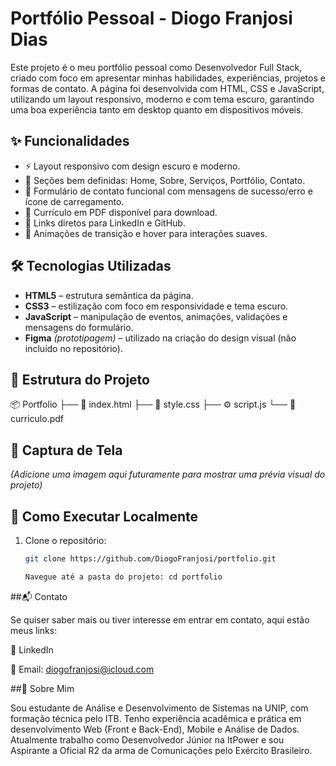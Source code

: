 # Portfólio Pessoal - Diogo Franjosi Dias

Este projeto é o meu portfólio pessoal como Desenvolvedor Full Stack, criado com foco em apresentar minhas habilidades, experiências, projetos e formas de contato. A página foi desenvolvida com HTML, CSS e JavaScript, utilizando um layout responsivo, moderno e com tema escuro, garantindo uma boa experiência tanto em desktop quanto em dispositivos móveis.

## ✨ Funcionalidades

- ⚡ Layout responsivo com design escuro e moderno.
- 📂 Seções bem definidas: Home, Sobre, Serviços, Portfólio, Contato.
- 📧 Formulário de contato funcional com mensagens de sucesso/erro e ícone de carregamento.
- 📎 Currículo em PDF disponível para download.
- 🔗 Links diretos para LinkedIn e GitHub.
- 🎨 Animações de transição e hover para interações suaves.

## 🛠️ Tecnologias Utilizadas

- **HTML5** – estrutura semântica da página.
- **CSS3** – estilização com foco em responsividade e tema escuro.
- **JavaScript** – manipulação de eventos, animações, validações e mensagens do formulário.
- **Figma** *(prototipagem)* – utilizado na criação do design visual (não incluído no repositório).

## 📁 Estrutura do Projeto

📦 Portfolio ├── 📄 index.html ├── 🎨 style.css ├── ⚙️ script.js └── 📄 curriculo.pdf

## 📸 Captura de Tela

*(Adicione uma imagem aqui futuramente para mostrar uma prévia visual do projeto)*

## 🚀 Como Executar Localmente

1. Clone o repositório:
   ```bash
   git clone https://github.com/DiogoFranjosi/portfolio.git

   Navegue até a pasta do projeto: cd portfolio

##📬 Contato

Se quiser saber mais ou tiver interesse em entrar em contato, aqui estão meus links:

💼 LinkedIn

📧 Email: diogofranjosi@icloud.com

##🧾 Sobre Mim

Sou estudante de Análise e Desenvolvimento de Sistemas na UNIP, com formação técnica pelo ITB. Tenho experiência acadêmica e prática em desenvolvimento Web (Front e Back-End), Mobile e Análise de Dados. Atualmente trabalho como Desenvolvedor Júnior na ItPower e sou Aspirante a Oficial R2 da arma de Comunicações pelo Exército Brasileiro.
